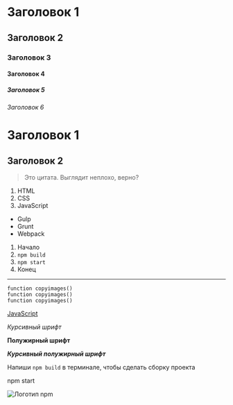 # Заголовок 1
## Заголовок 2
### Заголовок 3
#### Заголовок 4
##### Заголовок 5
###### Заголовок 6

Заголовок 1
=======

Заголовок 2
-------

> Это цитата.
Выглядит неплохо, верно?

1. HTML
2. CSS
3. JavaScript

* Gulp
* Grunt
* Webpack

1. Начало
2. `npm build`
3. `npm start`
4. Конец
***
    function copyimages()
    function copyimages()
    function copyimages()
    
[JavaScript](https://learn.javascript.ru "Учебник по JavaScript")

*Курсивный шрифт*

**Полужирный шрифт**

***Курсивный полужирный шрифт***

Напиши `npm build` в терминале, чтобы сделать сборку проекта

 npm start

![Логотип npm](https://trabpukcip.gallerycdn.vsassets.io/extensions/trabpukcip/vscode-npm-scripts/0.2.1/1526255468123/Microsoft.VisualStudio.Services.Icons.Default)
